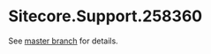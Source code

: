 # Sitecore.Support.258360

See [master branch](https://github.com/sitecoresupport/Sitecore.Support.258360) for details.